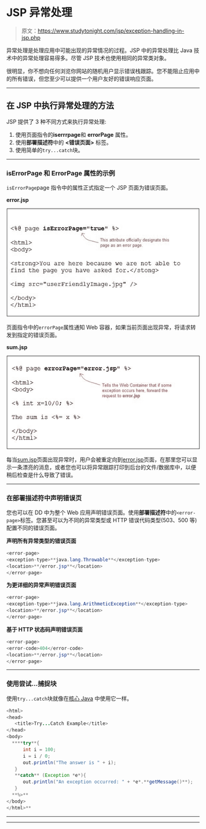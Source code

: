 # JSP 异常处理

> 原文：<https://www.studytonight.com/jsp/exception-handling-in-jsp.php>

异常处理是处理应用中可能出现的异常情况的过程。JSP 中的异常处理比 Java 技术中的异常处理容易得多。尽管 JSP 技术也使用相同的异常类对象。

很明显，你不想向任何浏览你网站的随机用户显示错误栈跟踪。您不能阻止应用中的所有错误，但您至少可以提供一个用户友好的错误响应页面。

* * *

## 在 JSP 中执行异常处理的方法

JSP 提供了 3 种不同方式来执行异常处理:

1.  使用页面指令的**iserrrpage**和 **errorPage** 属性。
2.  使用**部署描述符**中的 **<错误页面>** 标签。
3.  使用简单的`try...catch`块。

* * *

### isErrorPage 和 ErrorPage 属性的示例

`isErrorPage`page 指令中的属性正式指定一个 JSP 页面为错误页面。

**error.jsp**

![Exception handling in Jsp](img/d4df877d8eff22b0745de3185200e578.png)

页面指令中的`errorPage`属性通知 Web 容器，如果当前页面出现异常，将请求转发到指定的错误页面。

**sum.jsp**

![Exception handling in Jsp](img/b1aa0d13526279237546a6ff6969c920.png)

每当<u>sum.jsp</u>页面出现异常时，用户会被重定向到<u>error.jsp</u>页面，在那里您可以显示一条漂亮的消息，或者您也可以将异常跟踪打印到后台的文件/数据库中，以便稍后检查是什么导致了错误。

 ** * *

### 在部署描述符中声明错误页

您也可以在 DD 中为整个 Web 应用声明错误页面。使用**部署描述符**中的`<error-page>`标签。您甚至可以为不同的异常类型或 HTTP 错误代码类型(503、500 等)配置不同的错误页面。

**声明所有异常类型的错误页面**

```java
<error-page>
<exception-type>**java.lang.Throwable**</exception-type>
<location>**/error.jsp**</location>
</error-page> 
```

**为更详细的异常声明错误页面**

```java
<error-page>
<exception-type>**java.lang.ArithmeticException**</exception-type>
<location>**/error.jsp**</location>
</error-page> 
```

**基于 HTTP 状态码声明错误页面**

```java
<error-page>
<error-code>404</error-code>
<location>**/error.jsp**</location>
</error-page> 
```

* * *

### 使用尝试...捕捉块

使用`try...catch`块就像在[核心 Java](/java/overview-of-java.php) 中使用它一样。

```java
<html>
<head>
   <title>Try...Catch Example</title>
</head>
<body>
  ****try**{
      int i = 100;
      i = i / 0;
      out.println("The answer is " + i);
   }
   **catch** (Exception *e*){
      out.println("An exception occurred: " + *e*.**getMessage()**);
   }
  **%>**
</body>
</html>** 
```

* * *

* * **